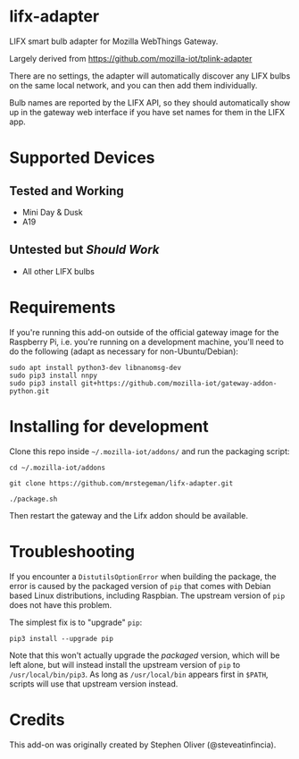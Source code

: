 # lifx-adapter

LIFX smart bulb adapter for Mozilla WebThings Gateway.

Largely derived from https://github.com/mozilla-iot/tplink-adapter

There are no settings, the adapter will automatically discover any LIFX bulbs on the same local network, and you can then add them individually.

Bulb names are reported by the LIFX API, so they should automatically show up in the gateway web interface if you have set names for them in the LIFX app.

# Supported Devices

## Tested and Working

* Mini Day & Dusk
* A19

## Untested but _Should Work_
 
* All other LIFX bulbs

# Requirements

If you're running this add-on outside of the official gateway image for the Raspberry Pi, i.e. you're running on a development machine, you'll need to do the following (adapt as necessary for non-Ubuntu/Debian):

```
sudo apt install python3-dev libnanomsg-dev
sudo pip3 install nnpy
sudo pip3 install git+https://github.com/mozilla-iot/gateway-addon-python.git
```


# Installing for development

Clone this repo inside `~/.mozilla-iot/addons/` and run the packaging script:

```
cd ~/.mozilla-iot/addons

git clone https://github.com/mrstegeman/lifx-adapter.git

./package.sh
```

Then restart the gateway and the Lifx addon should be available. 

# Troubleshooting

If you encounter a `DistutilsOptionError` when building the package, the error
is caused by the packaged version of `pip` that comes with Debian based Linux
distributions, including Raspbian.  The upstream version of `pip` does not have
this problem.

The simplest fix is to "upgrade" `pip`:

    pip3 install --upgrade pip

Note that this won't actually upgrade the *packaged* version, which will be left
alone, but will instead install the upstream version of `pip` to
`/usr/local/bin/pip3`. As long as `/usr/local/bin` appears first in `$PATH`,
scripts will use that upstream version instead.

# Credits

This add-on was originally created by Stephen Oliver (@steveatinfincia).

